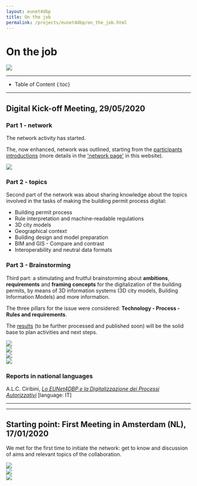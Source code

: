 ```yaml
---
layout: eunet4dbp
title: On the job
permalink: /projects/eunet4dbp/on_the_job.html
---
```




<h1>On the job</h1>

<!--
<div class="row">
  <div class="col-sm-12 col-xs-12"><img class="img-responsive" src="{{ "/projects/eunet4dbp/img/team.jpg" }}" style="max-height: 400px"></div>
</div>


Image by [Tumisu](https://pixabay.com/users/Tumisu-148124/?utm_source=link-attribution&utm_medium=referral&utm_campaign=image&utm_content=3639693) from [Pixabay](https://pixabay.com)
-->

<div class="row">
  <div class="col-sm-12 col-xs-12"><img class="img-responsive" src="{{ "/projects/eunet4dbp/img/2-Digital-29-05-2020/Hi.png" }}" style="max-height: 400px"></div>
</div>

- - -

* Table of Content
{:toc}

- - -

## Digital Kick-off Meeting, 29/05/2020

### Part 1 - network



The network activity has started.

The, now enhanced, network was outlined, starting from the [participants introductions](https://3d.bk.tudelft.nl/projects/eunet4dbp/img/2-Digital-29-05-2020/IntroRound.pdf) (more details in the ['network page'](https://3d.bk.tudelft.nl/projects/eunet4dbp/network.html) in this website).

<div class="col-sm-12 col-xs-12"><img class="img-responsive" src="{{ "/projects/eunet4dbp/img/2-Digital-29-05-2020/jitsi.jpg" }}" style="max-height: 200px"></div>


### Part 2 - topics

Second part of the network was about sharing knowledge about the topics involved in the tasks of making the building permit process digital:

- Building permit process
- Rule interpretation and machine-readable regulations
- 3D city models
- Geographical context
- Building design and model preparation
- BIM and GIS - Compare and contrast
- Interoperability and neutral data formats

<!--

<div class="row">
  <div class="col-sm-12 col-xs-12"><img class="img-responsive" src="{{ "/projects/eunet4dbp/img/2-Digital-29-05-2020/wf.png" }}" style="max-height: 200px"></div>
  
  <div class="col-sm-12 col-xs-12"><img class="img-responsive" src="{{ "/projects/eunet4dbp/img/2-Digital-29-05-2020/3dcm.png" }}" style="max-height: 200px"></div>
  
  <div class="col-sm-12 col-xs-12"><img class="img-responsive" src="{{ "/projects/eunet4dbp/img/2-Digital-29-05-2020/GeoBIM.png" }}" style="max-height: 200px"></div>
  
    <div class="col-sm-12 col-xs-12"><img class="img-responsive" src="{{ "/projects/eunet4dbp/img/2-Digital-29-05-2020/Integration.png" }}" style="max-height: 200px"></div>
</div>

-->

### Part 3 - Brainstorming

Third part: a stimulating and fruitful brainstorming about **ambitions**, **requirements** and **framing concepts** for the digitalization of the building permits, by means of 3D information systems (3D city models, Building Information Models) and more information.

The three pillars for the issue were considered: **Technology - Process - Rules and requirements**.

The [results](/projects/eunet4dbp/img/2-Digital-29-05-2020/Results.pdf) (to be further processed and published soon) will be the solid base to plan activities and next steps.

<div class="row">
  <div class="col-sm-12 col-xs-12"><img class="img-responsive" src="{{ "/projects/eunet4dbp/img/2-Digital-29-05-2020/wordcloudTechnology.png" }}" style="max-height: 300px"></div>
  <div class="col-sm-12 col-xs-12"><img class="img-responsive" src="{{ "/projects/eunet4dbp/img/2-Digital-29-05-2020/wordcloudProcess.png" }}" style="max-height: 300px"></div>
    <div class="col-sm-12 col-xs-12"><img class="img-responsive" src="{{ "/projects/eunet4dbp/img/2-Digital-29-05-2020/wordcloudRules.png" }}" style="max-height: 300px"></div>
  <div class="col-sm-12 col-xs-12"><img class="img-responsive" src="{{ "/projects/eunet4dbp/img/2-Digital-29-05-2020/benefit-effort.png" }}" style="max-height: 300px"></div>
</div>

### Reports in national languages

A.L.C. Ciribini, [*Lo EUNet4DBP e la Digitalizzazione dei Processi Autorizzativi*](https://www.ingenio-web.it/27215-lo-eu-net-4dbp-e-la-digitalizzazione-dei-processi-autorizzativi) [language: IT]

---
---

## Starting point: First Meeting in Amsterdam (NL), 17/01/2020

We met for the first time to initiate the network: get to know and discussion of aims and relevant topics of the collaboration.

<div class="row">
  <div class="col-sm-12 col-xs-12"><img class="img-responsive" src="{{ "/projects/eunet4dbp/img/1-Amsterdam17-01-2020/Ams-17-1-20_b.JPG" }}" style="max-height: 200px"></div>
  <div class="col-sm-12 col-xs-12"><img class="img-responsive" src="{{ "/projects/eunet4dbp/img/1-Amsterdam17-01-2020/Ams-17-1-20_c.JPG" }}" style="max-height: 200px"></div>
  <div class="col-sm-12 col-xs-12"><img class="img-responsive" src="{{ "/projects/eunet4dbp/img/1-Amsterdam17-01-2020/Ams-17-1-20_a.JPG" }}" style="max-height: 200px"></div>
</div>

